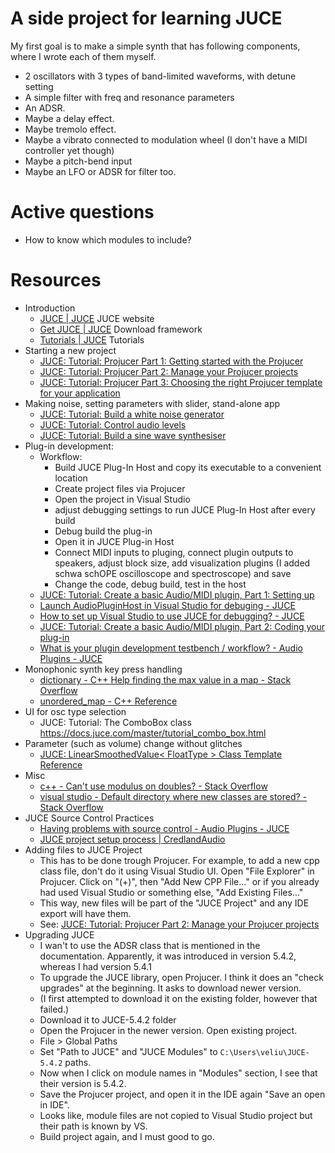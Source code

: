 # A side project for learning JUCE

My first goal is to make a simple synth that has following components, where I wrote each of them myself.

- 2 oscillators with 3 types of band-limited waveforms, with detune setting
- A simple filter with freq and resonance parameters
- An ADSR. 
- Maybe a delay effect.
- Maybe tremolo effect. 
- Maybe a vibrato connected to modulation wheel (I don't have a MIDI controller yet though)
- Maybe a pitch-bend input
- Maybe an LFO or ADSR for filter too.


# Active questions
* How to know which modules to include?

# Resources

* Introduction
  * [JUCE \| JUCE](https://juce.com/) JUCE website
  * [Get JUCE \| JUCE](https://shop.juce.com/get-juce) Download framework
  * [Tutorials \| JUCE](https://juce.com/learn/tutorials) Tutorials
* Starting a new project
  * [JUCE: Tutorial: Projucer Part 1: Getting started with the Projucer](https://docs.juce.com/master/tutorial_new_projucer_project.html)
  * [JUCE: Tutorial: Projucer Part 2: Manage your Projucer projects](https://docs.juce.com/master/tutorial_manage_projucer_project.html)
  * [JUCE: Tutorial: Projucer Part 3: Choosing the right Projucer template for your application](https://docs.juce.com/master/tutorial_choosing_projucer_template.html)
* Making noise, setting parameters with slider, stand-alone app
  * [JUCE: Tutorial: Build a white noise generator](https://docs.juce.com/master/tutorial_simple_synth_noise.html)
  * [JUCE: Tutorial: Control audio levels](https://docs.juce.com/master/tutorial_synth_level_control.html)
  * [JUCE: Tutorial: Build a sine wave synthesiser](https://docs.juce.com/master/tutorial_sine_synth.html)
* Plug-in development:
  * Workflow:
    * Build JUCE Plug-In Host and copy its executable to a convenient location
	* Create project files via Projucer
	* Open the project in Visual Studio
	* adjust debugging settings to run JUCE Plug-In Host after every build
	* Debug build the plug-in
	* Open it in JUCE Plug-in Host
	* Connect MIDI inputs to pluging, connect plugin outputs to speakers, adjust block size, add visualization plugins (I added schwa schOPE oscilloscope and spectroscope) and save
	* Change the code, debug build, test in the host
  * [JUCE: Tutorial: Create a basic Audio/MIDI plugin, Part 1: Setting up](https://docs.juce.com/master/tutorial_create_projucer_basic_plugin.html)
  * [Launch AudioPluginHost in Visual Studio for debuging \- JUCE](https://forum.juce.com/t/launch-audiopluginhost-in-visual-studio-for-debuging/30839)
  * [How to set up Visual Studio to use JUCE for debugging? \- JUCE](https://forum.juce.com/t/how-to-set-up-visual-studio-to-use-juce-for-debugging/29660)
  * [JUCE: Tutorial: Create a basic Audio/MIDI plugin, Part 2: Coding your plug\-in](https://docs.juce.com/master/tutorial_code_basic_plugin.html)
  * [What is your plugin development testbench / workflow? \- Audio Plugins \- JUCE](https://forum.juce.com/t/what-is-your-plugin-development-testbench-workflow/13583)
* Monophonic synth key press handling
  * [dictionary \- C\+\+ Help finding the max value in a map \- Stack Overflow](https://stackoverflow.com/questions/9370945/c-help-finding-the-max-value-in-a-map/9371137#9371137)
  * [unordered\_map \- C\+\+ Reference](http://www.cplusplus.com/reference/unordered_map/unordered_map/)
* UI for osc type selection
  * JUCE: Tutorial: The ComboBox class https://docs.juce.com/master/tutorial_combo_box.html
* Parameter (such as volume) change without glitches
  * [JUCE: LinearSmoothedValue< FloatType > Class Template Reference](https://docs.juce.com/master/classLinearSmoothedValue.html#a6cc025f0d2de6ac18dc15368a31e893c)
* Misc
  * [c\+\+ \- Can't use modulus on doubles? \- Stack Overflow](https://stackoverflow.com/questions/9138790/cant-use-modulus-on-doubles)
  * [visual studio \- Default directory where new classes are stored? \- Stack Overflow](https://stackoverflow.com/questions/9700170/default-directory-where-new-classes-are-stored)
* JUCE Source Control Practices
  * [Having problems with source control \- Audio Plugins \- JUCE](https://forum.juce.com/t/having-problems-with-source-control/19225/3)
  * [JUCE project setup process \| CredlandAudio](http://blog.credland.net/2016/05/juce-project-setup-process.html)
* Adding files to JUCE Project
  * This has to be done trough Projucer. For example, to add a new cpp class file, don't do it using Visual Studio UI. Open "File Explorer" in Projucer. Click on "(+)", then "Add New CPP File..." or if you already had used Visual Studio or something else, "Add Existing Files..."
  * This way, new files will be part of the "JUCE Project" and any IDE export will have them.
  * See: [JUCE: Tutorial: Projucer Part 2: Manage your Projucer projects](https://docs.juce.com/master/tutorial_manage_projucer_project.html)
* Upgrading JUCE
  * I wan't to use the ADSR class that is mentioned in the documentation. Apparently, it was introduced in version 5.4.2, whereas I had version 5.4.1
  * To upgrade the JUCE library, open Projucer. I think it does an "check upgrades" at the beginning. It asks to download newer version. 
  * (I first attempted to download it on the existing folder, however that failed.)
  * Download it to JUCE-5.4.2 folder
  * Open the Projucer in the newer version. Open existing project.
  * File > Global Paths
  * Set "Path to JUCE" and "JUCE Modules" to `C:\Users\veliu\JUCE-5.4.2` paths. 
  * Now when I click on module names in "Modules" section, I see that their version is 5.4.2.
  * Save the Projucer project, and open it in the IDE again "Save an open in IDE".
  * Looks like, module files are not copied to Visual Studio project but their path is known by VS.
  * Build project again, and I must good to go.


